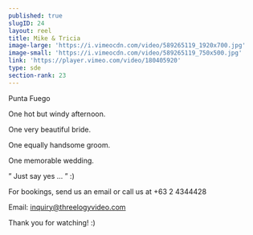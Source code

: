 ```yaml
---
published: true
slugID: 24
layout: reel
title: Mike & Tricia
image-large: 'https://i.vimeocdn.com/video/589265119_1920x700.jpg'
image-small: 'https://i.vimeocdn.com/video/589265119_750x500.jpg'
link: 'https://player.vimeo.com/video/180405920'
type: sde
section-rank: 23
---
```

Punta Fuego

One hot but windy afternoon.

One very beautiful bride.

One equally handsome groom.

One memorable wedding.

” Just say yes … ” :)

For bookings, send us an email or call us at +63 2 4344428

Email: inquiry@threelogyvideo.com

Thank you for watching! :)
